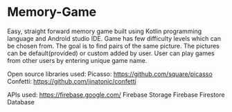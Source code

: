 # Memory-Game

Easy, straight forward memory game built using Kotlin programming language and Android studio IDE.
Game has few difficulty levels which can be chosen from.
The goal is to find pairs of the same picture.
The pictures can be default(provided) or custom added by user.
User can play games from other users by entering unique game name.

Open source libraries used:
Picasso: https://github.com/square/picasso
Confetti: https://github.com/jinatonic/confetti

APIs used:
https://firebase.google.com/
Firebase Storage
Firebase Firestore Database
